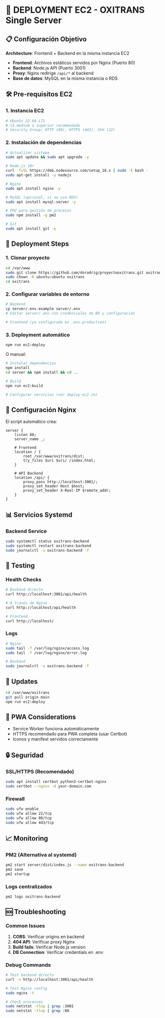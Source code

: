 # 🚀 DEPLOYMENT EC2 - OXITRANS Single Server

## 📋 **Configuración Objetivo**

**Architecture**: Frontend + Backend en la misma instancia EC2
- **Frontend**: Archivos estáticos servidos por Nginx (Puerto 80)
- **Backend**: Node.js API (Puerto 3001) 
- **Proxy**: Nginx redirige `/api/*` al backend
- **Base de datos**: MySQL en la misma instancia o RDS

## 🛠️ **Pre-requisitos EC2**

### 1. **Instancia EC2**
```bash
# Ubuntu 22.04 LTS
# t3.medium o superior recomendado
# Security Group: HTTP (80), HTTPS (443), SSH (22)
```

### 2. **Instalación de dependencias**
```bash
# Actualizar sistema
sudo apt update && sudo apt upgrade -y

# Node.js 18+
curl -fsSL https://deb.nodesource.com/setup_18.x | sudo -E bash -
sudo apt-get install -y nodejs

# Nginx
sudo apt install nginx -y

# MySQL (opcional, si no usa RDS)
sudo apt install mysql-server -y

# PM2 para gestión de procesos
sudo npm install -g pm2

# Git
sudo apt install git -y
```

## 🚀 **Deployment Steps**

### 1. **Clonar proyecto**
```bash
cd /var/www
sudo git clone https://github.com/dorodrig/proyectooxitrans.git oxitrans
sudo chown -R ubuntu:ubuntu oxitrans
cd oxitrans
```

### 2. **Configurar variables de entorno**
```bash
# Backend
cp server/.env.example server/.env
# Editar server/.env con credenciales de BD y configuración

# Frontend (ya configurado en .env.production)
```

### 3. **Deployment automático**
```bash
npm run ec2:deploy
```

O manual:
```bash
# Instalar dependencias
npm install
cd server && npm install && cd ..

# Build
npm run ec2:build

# Configurar servicios (ver deploy-ec2.sh)
```

## 🔧 **Configuración Nginx**

El script automático crea:
```nginx
server {
    listen 80;
    server_name _;

    # Frontend
    location / {
        root /var/www/oxitrans/dist;
        try_files $uri $uri/ /index.html;
    }

    # API Backend
    location /api/ {
        proxy_pass http://localhost:3001/;
        proxy_set_header Host $host;
        proxy_set_header X-Real-IP $remote_addr;
    }
}
```

## 📊 **Servicios Systemd**

### Backend Service
```bash
sudo systemctl status oxitrans-backend
sudo systemctl restart oxitrans-backend
sudo journalctl -u oxitrans-backend -f
```

## 🧪 **Testing**

### Health Checks
```bash
# Backend directo
curl http://localhost:3001/api/health

# A través de Nginx
curl http://localhost/api/health

# Frontend
curl http://localhost/
```

### Logs
```bash
# Nginx
sudo tail -f /var/log/nginx/access.log
sudo tail -f /var/log/nginx/error.log

# Backend
sudo journalctl -u oxitrans-backend -f
```

## 🔄 **Updates**

```bash
cd /var/www/oxitrans
git pull origin main
npm run ec2:deploy
```

## 📱 **PWA Considerations**

- Service Worker funciona automáticamente
- HTTPS recomendado para PWA completa (usar Certbot)
- Iconos y manifest servidos correctamente

## 🔒 **Seguridad**

### SSL/HTTPS (Recomendado)
```bash
sudo apt install certbot python3-certbot-nginx
sudo certbot --nginx -d your-domain.com
```

### Firewall
```bash
sudo ufw enable
sudo ufw allow 22/tcp
sudo ufw allow 80/tcp  
sudo ufw allow 443/tcp
```

## 📈 **Monitoring**

### PM2 (Alternativa al systemd)
```bash
pm2 start server/dist/index.js --name oxitrans-backend
pm2 save
pm2 startup
```

### Logs centralizados
```bash
pm2 logs oxitrans-backend
```

## 🆘 **Troubleshooting**

### Common Issues
1. **CORS**: Verificar origins en backend
2. **404 API**: Verificar proxy Nginx
3. **Build fails**: Verificar Node.js version
4. **DB Connection**: Verificar credentials en .env

### Debug Commands
```bash
# Test backend directo
curl -v http://localhost:3001/api/health

# Test Nginx config
sudo nginx -t

# Check processes
sudo netstat -tlnp | grep :3001
sudo netstat -tlnp | grep :80
```